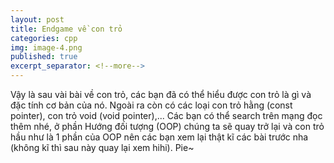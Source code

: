 ```yaml
---
layout: post
title: Endgame về con trỏ
categories: cpp
img: image-4.png
published: true
excerpt_separator: <!--more-->
---
```

Vậy là sau vài bài về con trỏ, các bạn đã có thể hiểu được con trỏ là gì và đặc tính cơ bản của nó. Ngoài ra còn có các loại con trỏ hằng (const pointer), con trỏ void (void pointer),... <!--more-->Các bạn có thể search trên mạng đọc thêm nhé, ở phần Hướng đối tượng (OOP) chúng ta sẽ quay trở lại và con trỏ hầu như là 1 phần của OOP nên các bạn xem lại thật kĩ các bài trước nha (không kĩ thì sau này quay lại xem hihi). Pie~
